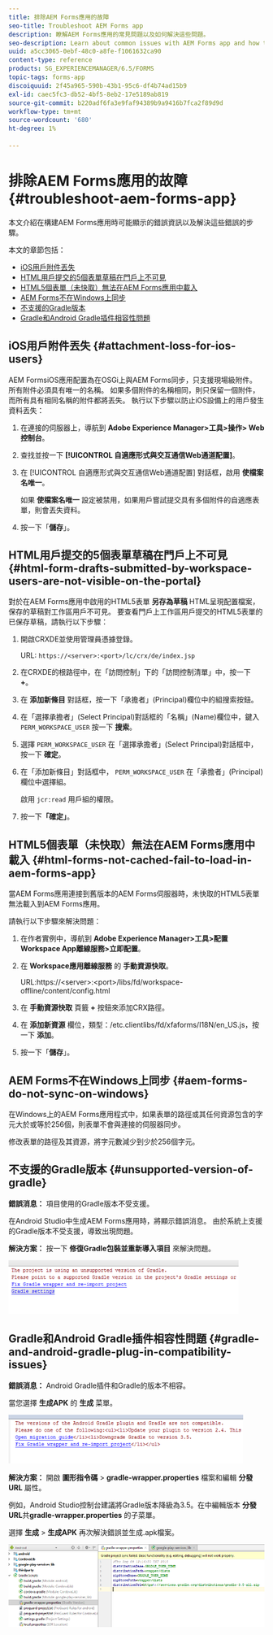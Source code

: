```yaml
---
title: 排除AEM Forms應用的故障
seo-title: Troubleshoot AEM Forms app
description: 瞭解AEM Forms應用的常見問題以及如何解決這些問題。
seo-description: Learn about common issues with AEM Forms app and how to troubleshoot them.
uuid: a5cc3065-0ebf-48c0-a8fe-f1061632ca90
content-type: reference
products: SG_EXPERIENCEMANAGER/6.5/FORMS
topic-tags: forms-app
discoiquuid: 2f45a965-590b-43b1-95c6-df4b74ad15b9
exl-id: caec5fc3-db52-4bf5-8eb2-17e5189ab819
source-git-commit: b220adf6fa3e9faf94389b9a9416b7fca2f89d9d
workflow-type: tm+mt
source-wordcount: '680'
ht-degree: 1%

---
```


# 排除AEM Forms應用的故障 {#troubleshoot-aem-forms-app}

本文介紹在構建AEM Forms應用時可能顯示的錯誤資訊以及解決這些錯誤的步驟。

本文的章節包括：

* [iOS用戶附件丟失](/help/forms/using/issues-aem-forms-app.md#attachment-loss-for-ios-users)
* [HTML用戶提交的5個表單草稿在門戶上不可見](/help/forms/using/issues-aem-forms-app.md#html-form-drafts-submitted-by-workspace-users-are-not-visible-on-the-portal)
* [HTML5個表單（未快取）無法在AEM Forms應用中載入](/help/forms/using/issues-aem-forms-app.md#html-forms-not-cached-fail-to-load-in-aem-forms-app)
* [AEM Forms不在Windows上同步](/help/forms/using/issues-aem-forms-app.md#aem-forms-do-not-sync-on-windows)
* [不支援的Gradle版本](/help/forms/using/issues-aem-forms-app.md#unsupported-version-of-gradle)
* [Gradle和Android Gradle插件相容性問題](/help/forms/using/issues-aem-forms-app.md#gradle-and-android-gradle-plug-in-compatibility-issues)

## iOS用戶附件丟失 {#attachment-loss-for-ios-users}

AEM FormsiOS應用配置為在OSGi上與AEM Forms同步，只支援現場級附件。 所有附件必須具有唯一的名稱。 如果多個附件的名稱相同，則只保留一個附件，而所有具有相同名稱的附件都將丟失。 執行以下步驟以防止iOS設備上的用戶發生資料丟失：

1. 在連接的伺服器上，導航到 **Adobe Experience Manager>工具>操作> Web控制台**。
1. 查找並按一下 **[!UICONTROL 自適應形式與交互通信Web通道配置]**。
1. 在 [!UICONTROL 自適應形式與交互通信Web通道配置] 對話框，啟用 **使檔案名唯一**。

   如果 **使檔案名唯一** 設定被禁用，如果用戶嘗試提交具有多個附件的自適應表單，則會丟失資料。

1. 按一下「**儲存**」。

## HTML用戶提交的5個表單草稿在門戶上不可見 {#html-form-drafts-submitted-by-workspace-users-are-not-visible-on-the-portal}

對於在AEM Forms應用中啟用的HTML5表單 **另存為草稿** HTML呈現配置檔案，保存的草稿對工作區用戶不可見。 要查看門戶上工作區用戶提交的HTML5表單的已保存草稿，請執行以下步驟：

1. 開啟CRXDE並使用管理員憑據登錄。

   URL: `https://<server>:<port>/lc/crx/de/index.jsp`

1. 在CRXDE的根路徑中，在「訪問控制」下的「訪問控制清單」中，按一下 **+**。
1. 在 **添加新條目** 對話框，按一下「承擔者」(Principal)欄位中的組搜索按鈕。
1. 在「選擇承擔者」(Select Principal)對話框的「名稱」(Name)欄位中，鍵入 `PERM_WORKSPACE_USER` 按一下 **搜索**。
1. 選擇 `PERM_WORKSPACE_USER` 在「選擇承擔者」(Select Principal)對話框中，按一下 **確定**。
1. 在「添加新條目」對話框中， `PERM_WORKSPACE_USER` 在「承擔者」(Principal)欄位中選擇組。

   啟用 `jcr:read` 用戶組的權限。

1. 按一下&#x200B;**「確定」**。

## HTML5個表單（未快取）無法在AEM Forms應用中載入 {#html-forms-not-cached-fail-to-load-in-aem-forms-app}

當AEM Forms應用連接到舊版本的AEM Forms伺服器時，未快取的HTML5表單無法載入到AEM Forms應用。

請執行以下步驟來解決問題：

1. 在作者實例中，導航到 **Adobe Experience Manager>工具>配置Workspace App離線服務>立即配置**。
1. 在 **Workspace應用離線服務** 的 **手動資源快取**。

   URL:https://&lt;server>:&lt;port>/libs/fd/workspace-offline/content/config.html

1. 在 **手動資源快取** 頁籤 **+** 按鈕來添加CRX路徑。
1. 在 **添加新資源** 欄位，類型：/etc.clientlibs/fd/xfaforms/I18N/en_US.js，按一下 **添加**。
1. 按一下「**儲存**」。

## AEM Forms不在Windows上同步 {#aem-forms-do-not-sync-on-windows}

在Windows上的AEM Forms應用程式中，如果表單的路徑或其任何資源包含的字元大於或等於256個，則表單不會與連接的伺服器同步。

修改表單的路徑及其資源，將字元數減少到少於256個字元。

## 不支援的Gradle版本 {#unsupported-version-of-gradle}

**錯誤消息：** 項目使用的Gradle版本不受支援。

在Android Studio中生成AEM Forms應用時，將顯示錯誤消息。 由於系統上支援的Gradle版本不受支援，導致出現問題。

**解決方案：** 按一下 **修復Gradle包裝並重新導入項目** 來解決問題。

![gradle_unsupported_version](assets/gradle_unsupported_version.png)

## Gradle和Android Gradle插件相容性問題 {#gradle-and-android-gradle-plug-in-compatibility-issues}

**錯誤消息：** Android Gradle插件和Gradle的版本不相容。

當您選擇 **生成APK** 的 **生成** 菜單。

![gradle_plugin_compatibility](assets/gradle_plugin_compatibility.png)

**解決方案：** 開啟 **圖形指令碼** > **gradle-wrapper.properties** 檔案和編輯 **分發URL** 屬性。

例如，Android Studio控制台建議將Gradle版本降級為3.5。在中編輯版本 **分發URL**&#x200B;共&#x200B;**gradle-wrapper.properties** 的子菜單。

選擇 **生成** > **生成APK** 再次解決錯誤並生成.apk檔案。

![gradle_wrapper_properties](assets/gradle_wrapper_properties.png)
